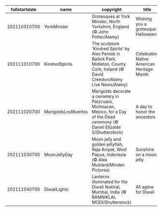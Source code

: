 |fullstartdate|name|copyright|title|image|
|--|--|--|--|--|
202110310700|YorkMinster|Grotesques at York Minster, North Yorkshire, England (© John Potter/Alamy)|Wishing you a grotesque Halloween|![](/en-US/2021/11/202110310700YorkMinster.jpg)|
202111010700|KindredSpirits|The sculpture 'Kindred Spirits' by Alex Pentek in Bailick Park, Midleton, County Cork, Ireland (© David Creedon/Alamy Live News/Alamy)|Celebrating Native American Heritage Month|![](/en-US/2021/11/202111010700KindredSpirits.jpg)|
202111020700|MarigoldsLosMuertos|Marigolds decorate a cemetery in Patzcuaro, Michoacan, Mexico, for a Day of the Dead ceremony (© Daniel Elizalde S/Shutterstock)|A day to honor the ancestors|![](/en-US/2021/11/202111020700MarigoldsLosMuertos.jpg)|
202111030700|MoonJellyDay|Moon jelly and golden jellyfish, Raja Ampat, West Papua, Indonesia (© Alex Mustard/Minden Pictures)|Sunshine on a moon jelly|![](/en-US/2021/11/202111030700MoonJellyDay.jpg)|
202111040700|DiwaliLights|Lanterns illuminated for the Diwali festival, Mumbai, India (© RAMNIKLAL MODI/Shutterstock)|All aglow for Diwali|![](/en-US/2021/11/202111040700DiwaliLights.jpg)|

